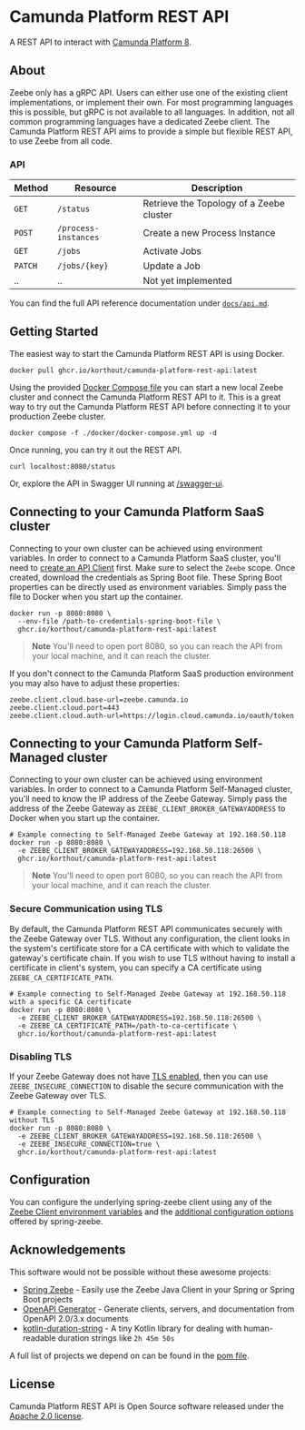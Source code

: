 # Camunda Platform REST API

A REST API to interact with [Camunda Platform 8](https://camunda.com/platform/).

## About

Zeebe only has a gRPC API.
Users can either use one of the existing client implementations, or implement their own.
For most programming languages this is possible, but gRPC is not available to all languages.
In addition, not all common programming languages have a dedicated Zeebe client.
The Camunda Platform REST API aims to provide a simple but flexible REST API, to use Zeebe from all code.

### API

| Method  |       Resource       |               Description                |
|---------|----------------------|------------------------------------------|
| `GET`   | `/status`            | Retrieve the Topology of a Zeebe cluster |
| `POST`  | `/process-instances` | Create a new Process Instance            |
| `GET`   | `/jobs`              | Activate Jobs                            |
| `PATCH` | `/jobs/{key}`        | Update a Job                             |
| ..      | ..                   | Not yet implemented                      |

You can find the full API reference documentation under [`docs/api.md`](docs/api.md).

## Getting Started

The easiest way to start the Camunda Platform REST API is using Docker.

```shell
docker pull ghcr.io/korthout/camunda-platform-rest-api:latest
```

Using the provided [Docker Compose file](./docker/docker-compose.yml) you can start a new local Zeebe cluster and connect the Camunda Platform REST API to it.
This is a great way to try out the Camunda Platform REST API before connecting it to your production Zeebe cluster.

```shell
docker compose -f ./docker/docker-compose.yml up -d
```

Once running, you can try it out the REST API.

```shell
curl localhost:8080/status
```

Or, explore the API in Swagger UI running at [/swagger-ui](http://localhost:8080/swagger-ui.html).

## Connecting to your Camunda Platform SaaS cluster

Connecting to your own cluster can be achieved using environment variables.
In order to connect to a Camunda Platform SaaS cluster, you'll need to
[create an API Client](https://docs.camunda.io/docs/components/console/manage-clusters/manage-api-clients/)
first. Make sure to select the `Zeebe` scope.
Once created, download the credentials as Spring Boot file.
These Spring Boot properties can be directly used as environment variables.
Simply pass the file to Docker when you start up the container.

```shell
docker run -p 8080:8080 \
  --env-file /path-to-credentials-spring-boot-file \
  ghcr.io/korthout/camunda-platform-rest-api:latest
```

> **Note**
> You'll need to open port 8080, so you can reach the API from your local machine, and it can reach the cluster.

If you don't connect to the Camunda Platform SaaS production environment you may also have to adjust these properties:

```shell
zeebe.client.cloud.base-url=zeebe.camunda.io
zeebe.client.cloud.port=443
zeebe.client.cloud.auth-url=https://login.cloud.camunda.io/oauth/token
```

## Connecting to your Camunda Platform Self-Managed cluster

Connecting to your own cluster can be achieved using environment variables.
In order to connect to a Camunda Platform Self-Managed cluster, you'll need to know the IP address
of the Zeebe Gateway.
Simply pass the address of the Zeebe Gateway as `ZEEBE_CLIENT_BROKER_GATEWAYADDRESS` to Docker when you start up the container.

```shell
# Example connecting to Self-Managed Zeebe Gateway at 192.168.50.118
docker run -p 8080:8080 \
  -e ZEEBE_CLIENT_BROKER_GATEWAYADDRESS=192.168.50.118:26500 \
  ghcr.io/korthout/camunda-platform-rest-api:latest
```

> **Note**
> You'll need to open port 8080, so you can reach the API from your local machine, and it can reach the cluster.

### Secure Communication using TLS

By default, the Camunda Platform REST API communicates securely with the Zeebe Gateway over TLS.
Without any configuration, the client looks in the system's certificate store for a CA certificate with which to validate the gateway's certificate chain.
If you wish to use TLS without having to install a certificate in client's system, you can specify a CA certificate using `ZEEBE_CA_CERTIFICATE_PATH`.

```shell
# Example connecting to Self-Managed Zeebe Gateway at 192.168.50.118 with a specific CA certificate
docker run -p 8080:8080 \
  -e ZEEBE_CLIENT_BROKER_GATEWAYADDRESS=192.168.50.118:26500 \
  -e ZEEBE_CA_CERTIFICATE_PATH=/path-to-ca-certificate \
  ghcr.io/korthout/camunda-platform-rest-api:latest
```

### Disabling TLS

If your Zeebe Gateway does not have [TLS enabled](https://docs.camunda.io/docs/self-managed/zeebe-deployment/security/secure-client-communication/#gateway),
then you can use `ZEEBE_INSECURE_CONNECTION` to disable the secure communication with the Zeebe Gateway over TLS.

```shell
# Example connecting to Self-Managed Zeebe Gateway at 192.168.50.118 without TLS
docker run -p 8080:8080 \
  -e ZEEBE_CLIENT_BROKER_GATEWAYADDRESS=192.168.50.118:26500 \
  -e ZEEBE_INSECURE_CONNECTION=true \
  ghcr.io/korthout/camunda-platform-rest-api:latest
```

## Configuration

You can configure the underlying spring-zeebe client using any of the
[Zeebe Client environment variables](https://docs.camunda.io/docs/apis-clients/java-client/#bootstrapping)
and the [additional configuration options](https://github.com/camunda-community-hub/spring-zeebe#additional-configuration-options)
offered by spring-zeebe.

## Acknowledgements

This software would not be possible without these awesome projects:

- [Spring Zeebe](https://github.com/camunda-community-hub/spring-zeebe)
  \- Easily use the Zeebe Java Client in your Spring or Spring Boot projects
- [OpenAPI Generator](https://github.com/OpenAPITools/openapi-generator)
  \- Generate clients, servers, and documentation from OpenAPI 2.0/3.x documents
- [kotlin-duration-string](https://github.com/blueanvil/kotlin-duration-string)
  \- A tiny Kotlin library for dealing with human-readable duration strings like `2h 45m 50s`

A full list of projects we depend on can be found in the [pom file](pom.xml).

## License

Camunda Platform REST API is Open Source software released under the [Apache 2.0 license](https://www.apache.org/licenses/LICENSE-2.0.html).
